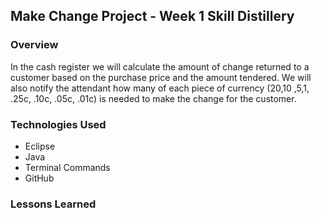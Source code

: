 ## Make Change Project - Week 1 Skill Distillery 

### Overview 
In the cash register we will calculate the amount of change returned to a customer based on the purchase price and the amount tendered. We will also notify the attendant how many of each piece of currency ($20 ,$10 ,$5 ,$1, .25c, .10c, .05c, .01c) is needed to make the change for the customer.

### Technologies Used
- Eclipse
- Java
- Terminal Commands
- GitHub


### Lessons Learned